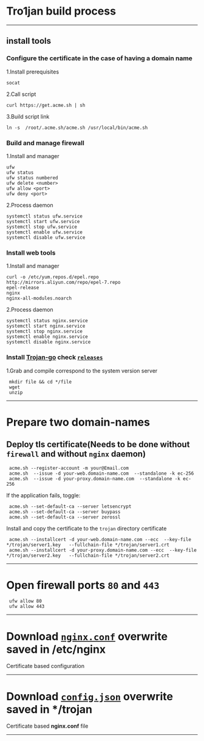 # Tro1jan build process
------------------------

## install tools
### Configure the certificate in the case of having a domain name

  1.Install prerequisites

    socat
  2.Call script

    curl https://get.acme.sh | sh
  3.Build script link

    ln -s  /root/.acme.sh/acme.sh /usr/local/bin/acme.sh
### Build and manage firewall

  1.Install and manager
  
    ufw
    ufw status
    ufw status numbered
    ufw delete <number>
    ufw allow <port>
    ufw deny <port>
  2.Process daemon
  
    systemctl status ufw.service
    systemctl start ufw.service
    systemctl stop ufw.service
    systemctl enable ufw.service
    systemctl disable ufw.service
### Install web tools

  1.Install and manager
  
    curl -o /etc/yum.repos.d/epel.repo http://mirrors.aliyun.com/repo/epel-7.repo
    epel-release
    nginx
    nginx-all-modules.noarch
  2.Process daemon
  
    systemctl status nginx.service
    systemctl start nginx.service
    systemctl stop nginx.service
    systemctl enable nginx.service
    systemctl disable nginx.service
 ### Install [Trojan-go](https://github.com/p4gefau1t/trojan-go) check [`releases`](https://github.com/p4gefau1t/trojan-go/releases)
 
   1.Grab and compile correspond to the system version server
   
     mkdir file && cd */file
     wget
     unzip
 ------------------------
 # Prepare two domain-names
 ##  Deploy tls certificate(Needs to be done without `firewall` and without `nginx` daemon)
 
     acme.sh --register-account -m your@Email.com
     acme.sh  --issue -d your-web.domain-name.com  --standalone -k ec-256
     acme.sh  --issue -d your-proxy.domain-name.com  --standalone -k ec-256
   If the application fails, toggle:
   
     acme.sh --set-default-ca --server letsencrypt
     acme.sh --set-default-ca --server buypass
     acme.sh --set-default-ca --server zerossl
   Install and copy the certificate to the `trojan` directory certificate
   
     acme.sh --installcert -d your-web.domain-name.com --ecc  --key-file   */trojan/server1.key   --fullchain-file */trojan/server1.crt
     acme.sh --installcert -d your-proxy.domain-name.com --ecc  --key-file   */trojan/server2.key   --fullchain-file */trojan/server2.crt
 ------------------------
 # Open firewall ports `80` and `443`
 
     ufw allow 80
     ufw allow 443
 ------------------------
 # Download [`nginx.conf`](https://github.com/pro1tocol/Pro1xy-Advanced-Settings/raw/main/Tro1jan/nginx.conf) overwrite saved in /etc/nginx
 Certificate based configuration
 
 ------------------------
 # Download [`config.json`](https://github.com/pro1tocol/Pro1xy-Advanced-Settings/raw/main/Tro1jan/config.json) overwrite saved in */trojan
 Certificate based **nginx.conf** file
 
 ------------------------
 #

